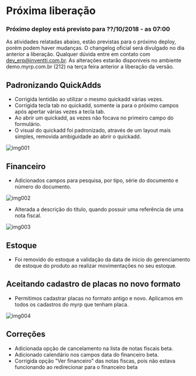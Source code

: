 # Próxima liberação

### Próximo deploy está previsto para ??/10/2018 - as 07:00
As atividades relatadas abaixo, estão previstas para o próximo deploy, porém podem haver mudanças. O changelog oficial será divulgado no dia anterior a liberação. Qualquer dúvida entre em contato com dev_erp@inventti.com.br.
As alterações estarão disponíveis no ambiente demo.myrp.com.br (212) na terça feira anterior a liberação da versão.

## Padronizando QuickAdds

* Corrigida lentidão ao utilizar o mesmo quickadd várias vezes.
* Corrigida tecla tab no quickadd, somente ia para o próximo campos após apertar várias vezes a tecla tab.
* Ao abrir um quickadd, as vezes não focava no primeiro campo do formulário.
* O visual do quickadd foi padronizado, através de um layout mais simples, removida ambiguidade ao abrir o quickadd.

![img001](https://i.imgur.com/gzy0f6Z.png)

## Financeiro

* Adicionados campos para pesquisa, por tipo, série do documento e número do documento.

![img002](https://i.imgur.com/mlOxRXT.png)

* Alterada a descrição do título, quando possuir uma referência de uma nota fiscal.

![img003](https://i.imgur.com/1LNNgnr.png)

## Estoque
* Foi removido do estoque a validação da data de inicio do gerenciamento de estoque do produto ao realizar movimentações no seu estoque. 

## Aceitando cadastro de placas no novo formato
* Permitimos cadastrar placas no formato antigo e novo. Aplicamos em todos os cadastros do myrp que tenham placa.

![img004](https://tecnoblog.net/wp-content/uploads/2018/09/placa-mercosul-brasil-700x343.jpg)

## Correções
* Adicionada opção de cancelamento na lista de notas fiscais beta.
* Adicionado calendário nos campos data do financeiro beta.
* Corrigida opção "Ver financeiro" das notas fiscas, pois não estava funcionando ao redirecionar para o financeiro beta

